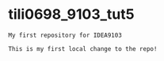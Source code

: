 # tili0698_9103_tut5
    My first repository for IDEA9103
    
    This is my first local change to the repo!
